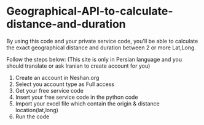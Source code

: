 # Geographical-API-to-calculate-distance-and-duration
By using this code and your private service code, you'll be able to calculate the exact geographical distance and duration between 2 or more Lat,Long.

Follow the steps below: (This site is only in Persian language and you should translate or ask Iranian to create account for you)
1. Create an account in Neshan.org
2. Select you account type as Full access
3. Get your free service code
4. Insert your free service code in the python code
5. Import your excel file which contain the origin & distance location(lat,long)
6. Run the code
